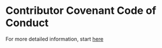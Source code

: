 # Contributor Covenant Code of Conduct

For more detailed information, start [here](https://github.com/digitalhealthpass/digitalhealthpass/blob/main/README.md)
